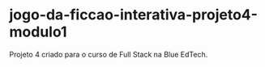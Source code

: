 # jogo-da-ficcao-interativa-projeto4-modulo1
Projeto 4 criado para o curso de Full Stack na Blue EdTech.
